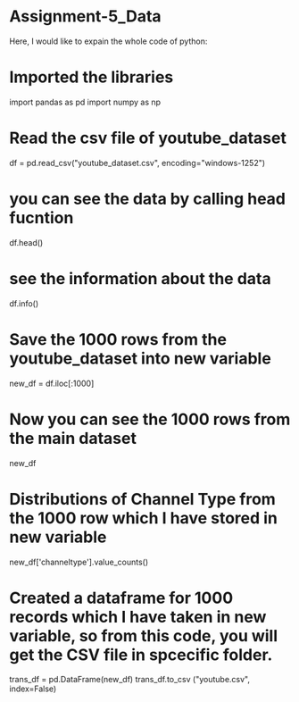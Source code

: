 # Assignment-5_Data

Here, I would like to expain the whole code of python: 

# Imported the libraries

import pandas as pd
import numpy as np

# Read the csv file of youtube_dataset
df = pd.read_csv("youtube_dataset.csv", encoding="windows-1252")

# you can see the data by calling head fucntion
df.head()

# see the information about the data
df.info()

# Save the 1000 rows from the youtube_dataset into new variable 
new_df = df.iloc[:1000]

# Now you can see the 1000 rows from the main dataset
new_df

# Distributions of Channel Type from the 1000 row which I have stored in new variable
new_df['channeltype'].value_counts()

# Created a dataframe for 1000 records which I have taken in new variable, so from this code, you will get the CSV file in spcecific folder.
trans_df = pd.DataFrame(new_df)
trans_df.to_csv ("youtube.csv", index=False)
